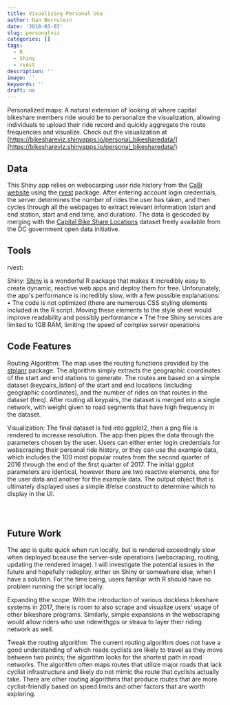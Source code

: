 ```yaml
---
title: Visualizing Personal Use
author: Dan Bernstein
date: '2018-03-03'
slug: personalviz
categories: []
tags:
  - R
  - Shiny
  - rvest
description: ''
image: ''
keywords: ''
draft: no
---
```

Personalized maps: A natural extension of looking at where capital bikeshare members ride would be to personalize the visualization, allowing individuals to upload their ride record and quickly aggregate the route frequencies and visualize. 
Check out the visualization at [https://bikeshareviz.shinyapps.io/personal_bikesharedata/](https://bikeshareviz.shinyapps.io/personal_bikesharedata/)

## **Data**  
This Shiny app relies on webscarping user ride history from the [CaBi website](https://www.capitalbikeshare.com/) using the [rvest](https://github.com/hadley/rvest) package. After entering account login credentials, the server determines the number of rides the user has taken, and then cycles through all the webpages to extract relevant information (start and end station, start and end time, and duration). The data is geocoded by merging with the [Capital Bike Share Locations](http://opendata.dc.gov/datasets/capital-bike-share-locations) dataset freely available from the DC government open data initiative.

## **Tools**

rvest: 

Shiny: [Shiny](https://shiny.rstudio.com/) is a wonderful R package that makes it incredibly easy to create dynamic, reactive web apps and deploy them for free. Unforunately, the app's performance is incredibly slow, with a few possible explanations: 
   •  The code is not optimized (there are numerous CSS styling elements included in the R script. Moving       these elements to the style sheet would improve readability and possibly performance
   •  The free Shiny services are limited to 1GB RAM, limiting the speed of complex server operations


## **Code Features**  
Routing Algorithm: The map uses the routing functions provided by the [stplanr](https://github.com/ropensci/stplanr) package. The algorithm simply extracts the geographic coordinates of the start and end stations to generate. The routes are based on a simple dataset (keypairs_latlon) of the start and end locations (including geographic coordinates), and the number of rides on that routes in the dataset (freq). After routing all keypairs, the dataset is merged into a single network, with weight given to road segments that have high frequency in the dataset. 


Visualization: The final dataset is fed into ggplot2, then a png file is rendered to increase resolution.
The app then pipes the data through the parameters chosen by the user. Users can either enter login credentials for webscraping their personal ride history, or they can use the example data, which includes the 100 most popular routes from the second quarter of 2016 through the end of the first quarter of 2017.
The initial ggplot parameters are identical, however there are two reactive elements, one for the user data and another for the example data. The output object that is ultimately displayed uses a simple if/else construct to determine which to display in the UI. 


```{r}
  
```




```{r}

```

## **Future Work**

The app is quite quick when run locally, but is rendered exceedingly slow when deployed bceause the server-side operations (webscraping, routing, updating the rendered image). I will investigate the potential issues in the future and hopefully redeploy, either on Shiny or somewhere else, when I have a solution. For the time being, users familiar with R should have no problem running the script locally. 

Expanding tthe scope: With the introduction of various dockless bikeshare systems in 2017, there is room to also scrape and visualize users' usage of other bikeshare programs. Similarly, simple expansions in the webscraping would allow riders who use ridewithgps or strava to layer their riding network as well. 


Tweak the routing algorithm: The current routing algorithm does not have a good understanding of which roads cyclists are likely to travel as they move between two points; the algorithm looks for the shortest path in road networks. The algorithm often maps routes that utilize major roads that lack cyclist infrastructure and likely do not mimic the route that cyclists actually take. There are other routing algorithms that produce routes that are more cyclist-friendly based on speed limits and other factors that are worth exploring.



